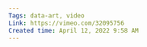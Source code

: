 ```yaml
---
Tags: data-art, video
Link: https://vimeo.com/32095756
Created time: April 12, 2022 9:58 AM
---
```

